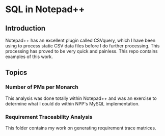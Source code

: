 # SQL in Notepad++

## Introduction

Notepad++ has an excellent plugin called CSVquery, which I have been using to process static CSV data files before I do further processing. This processing has proved to be very quick and painless. This repo contains examples of this work.

## Topics

### Number of PMs per Monarch

This analysis was done totally within Notepad++ and was an exercise to determine what I could do within NPP's MySQL implementation.

### Requirement Traceability Analysis

This folder contains my work on generating requirement trace matrices. 
